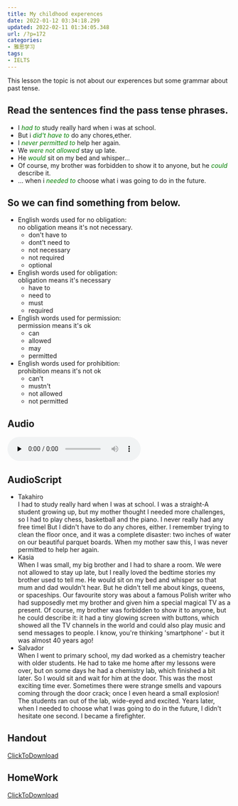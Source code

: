 ```yaml
---
title: My childhood experences
date: 2022-01-12 03:34:18.299
updated: 2022-02-11 01:34:05.348
url: /?p=172
categories: 
- 雅思学习
tags: 
- IELTS
---
```



This lesson the topic is not about our experences but some grammar about past tense.
## Read the sentences find the pass tense phrases.   
+ I <em style="color:green;">had to</em> study really hard when i was at school.
+ But i <em style="color:green;">did't have to</em> do any chores,ether.
+ I <em style="color:green;">never permitted to</em> help her again.
+ We <em style="color:green;">were not allowed</em> stay up late.
+ He <em style="color:green;">would</em> sit on my bed and whisper...
+ Of course, my brother was forbidden to show it to anyone, but he <em style="color:green;">could</em> describe it.
+ ... when i <em style="color:green;">needed to</em> choose what i was going to do in the future.

## So we can find something from below.
+ English words used for no obligation:   
    no obligation means it's not necessary.
    + don't have to
    + dont't need to
    + not necessary
    + not required
    + optional
+ English words used for obligation:   
    obligation means it's necessary
    + have to
    + need to
    + must
    + required
+ English words used for permission:   
    permission means it's ok
    + can
    + allowed
    + may
    + permitted
+ English words used for prohibition:   
    prohibition means it's not ok
    + can't
    + mustn't
    + not allowed
    + not permitted

## Audio
<audio src="https://cdn-images.reidosann.top/77208b94f83bc3a60c5d47f6f438792f.mp3" preload="none" controls>
  你的浏览器不支持 audio 标签。
</audio>

## AudioScript
+ Takahiro   
I had to study really hard when I was at school. I was a straight-A student growing up, but my mother thought I needed more challenges, so I had to play chess, basketball and the piano. I never really had any free timel But I didn't have to do any chores, either. I remember trying to clean the floor once, and it was a complete disaster: two inches of water on our beautiful parquet boards. When my mother saw this, I was never permitted to help her again.
+ Kasia   
When I was small, my big brother and I had to share a room. We were not allowed to stay up late, but I really loved the bedtime stories my brother used to tell me. He would sit on my bed and whisper so that mum and dad wouldn't hear. But he didn't tell me about kings, queens, or spaceships. Our favourite story was about a famous Polish writer who had supposedly met my brother and given him a special magical TV as a present. Of course, my brother was forbidden to show it to anyone, but he could describe it: it had a tiny glowing screen with buttons, which showed all the TV channels in the world and could also play music and send messages to people. I know, you're thinking 'smartphone' - but it was almost 40 years ago!
+ Salvador   
When I went to primary school, my dad worked as a chemistry teacher with older students. He had to take me home after my lessons were over, but on some days he had a chemistry lab, which finished a bit later. So I would sit and wait for him at the door. This was the most exciting time ever. Sometimes
there were strange smells and vapours coming through the door crack; once I even heard a small explosion! The students ran out of the lab, wide-eyed and excited. Years later, when I needed to choose what I was going to do in the future, I didn't hesitate one second. I became a firefighter. 

## Handout
[ClickToDownload](https://cdn-images.reidosann.top/cca43070e4ab218eab2b7945a23d0812.pdf)

## HomeWork
[ClickToDownload](https://cdn-images.reidosann.top/c49bc4a5e14cd93c066b9969f2b04a56.docx)